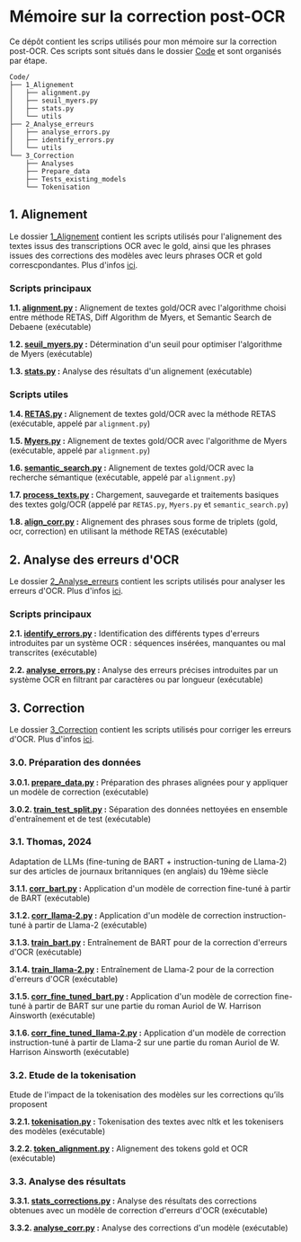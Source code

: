 # Mémoire sur la correction post-OCR

Ce dépôt contient les scrips utilisés pour mon mémoire sur la correction post-OCR. Ces scripts sont situés dans le dossier [Code](./Code/) et sont organisés par étape.

```
Code/
├── 1_Alignement
│   ├── alignment.py
│   ├── seuil_myers.py
│   ├── stats.py
│   └── utils
├── 2_Analyse_erreurs
│   ├── analyse_errors.py
│   ├── identify_errors.py
│   └── utils
└── 3_Correction
    ├── Analyses
    ├── Prepare_data
    ├── Tests_existing_models
    └── Tokenisation
```



## **1. Alignement**

Le dossier [1_Alignement](./Code/1_Alignement/) contient les scripts utilisés pour l'alignement des textes issus des transcriptions OCR avec le gold, ainsi que les phrases issues des corrections des modèles avec leurs phrases OCR et gold correscpondantes. Plus d'infos [ici](./Code/1_Alignement/README.md).


### Scripts principaux

**1.1. [alignment.py](./Code/1_Alignement/alignment.py) :** Alignement de textes gold/OCR avec l'algorithme choisi entre méthode RETAS, Diff Algorithm de Myers, et Semantic Search de Debaene (exécutable)

**1.2. [seuil_myers.py](./Code/1_Alignement/seuil_myers.py) :** Détermination d'un seuil pour optimiser l'algorithme de Myers (exécutable)

**1.3. [stats.py](./Code/1_Alignement/stats.py) :** Analyse des résultats d'un alignement (exécutable)


### Scripts utiles

**1.4. [RETAS.py](./Code/1_Alignement/utils/RETAS.py) :** Alignement de textes gold/OCR avec la méthode RETAS (exécutable, appelé par `alignment.py`)

**1.5. [Myers.py](./Code/1_Alignement/utils/Myers.py) :** Alignement de textes gold/OCR avec l'algorithme de Myers (exécutable, appelé par `alignment.py`)

**1.6. [semantic_search.py](./Code/1_Alignement/utils/semantic_search.py) :** Alignement de textes gold/OCR avec la recherche sémantique (exécutable, appelé par `alignment.py`)

**1.7. [process_texts.py](./Code/1_Alignement/utils/process_texts.py) :** Chargement, sauvegarde et traitements basiques des textes golg/OCR (appelé par `RETAS.py`, `Myers.py` et `semantic_search.py`)

**1.8. [align_corr.py](./Code/1_Alignement/utils/align_corr.py) :** Alignement des phrases sous forme de triplets (gold, ocr, correction) en utilisant la méthode RETAS (exécutable)




## **2. Analyse des erreurs d'OCR**

Le dossier [2_Analyse_erreurs](./Code/2_Analyse_erreurs/) contient les scripts utilisés pour analyser les erreurs d'OCR. Plus d'infos [ici](./Code/2_Analyse_erreurs/README.md).


### Scripts principaux

**2.1. [identify_errors.py](./Code/2_Analyse_erreurs/identify_errors.py) :** Identification des différents types d'erreurs introduites par un système OCR : séquences insérées, manquantes ou mal transcrites (exécutable)

**2.2. [analyse_errors.py](./Code/2_Analyse_erreurs/analyse_errors.py) :** Analyse des erreurs précises introduites par un système OCR en filtrant par caractères ou par longueur (exécutable)




## **3. Correction**

Le dossier [3_Correction](./Code/3_Correction/) contient les scripts utilisés pour corriger les erreurs d'OCR. Plus d'infos [ici](./Code/3_Correction/README.md).


### 3.0. Préparation des données

**3.0.1. [prepare_data.py](./Code/3_Correction/Prepare_data/prepare_data.py) :** Préparation des phrases alignées pour y appliquer un modèle de correction (exécutable)

**3.0.2. [train_test_split.py](./Code/3_Correction/Prepare_data/train_test_split.py) :** Séparation des données nettoyées en ensemble d'entraînement et de test (exécutable)



### 3.1. Thomas, 2024

Adaptation de LLMs (fine-tuning de BART + instruction-tuning de Llama-2) sur des articles de journaux britanniques (en anglais) du 19ème siècle

**3.1.1. [corr_bart.py](./Code/3_Correction/Tests_existing_models/Thomas_2024/AJ/corr_bart.py) :** Application d'un modèle de correction fine-tuné à partir de BART (exécutable)

**3.1.2. [corr_llama-2.py](./Code/3_Correction/Tests_existing_models/Thomas_2024/AJ/corr_llama-2.py) :** Application d'un modèle de correction instruction-tuné à partir de Llama-2 (exécutable)

**3.1.3. [train_bart.py](./Code/3_Correction/Tests_existing_models/Thomas_2024/AJ/train_bart.py) :** Entraînement de BART pour de la correction d'erreurs d'OCR (exécutable)

**3.1.4. [train_llama-2.py](./Code/3_Correction/Tests_existing_models/Thomas_2024/AJ/train_llama-2.py) :** Entraînement de Llama-2 pour de la correction d'erreurs d'OCR (exécutable)

**3.1.5. [corr_fine_tuned_bart.py](./Code/3_Correction/Tests_existing_models/Thomas_2024/AJ/corr_fine_tuned_bart.py) :** Application d'un modèle de correction fine-tuné à partir de BART sur une partie du roman Auriol de W. Harrison Ainsworth (exécutable)

**3.1.6. [corr_fine_tuned_llama-2.py](./Code/3_Correction/Tests_existing_models/Thomas_2024/AJ/corr_fine_tuned_llama-2.py) :** Application d'un modèle de correction instruction-tuné à partir de Llama-2 sur une partie du roman Auriol de W. Harrison Ainsworth (exécutable)



### 3.2. Etude de la tokenisation

Etude de l'impact de la tokenisation des modèles sur les corrections qu’ils proposent

**3.2.1. [tokenisation.py](./Code/3_Correction/Tokenisation/tokenisation.py) :** Tokenisation des textes avec nltk et les tokenisers des modèles (exécutable)

**3.2.2. [token_alignment.py](./Code/3_Correction/Tokenisation/token_alignment.py) :** Alignement des tokens gold et OCR (exécutable)



### 3.3. Analyse des résultats

**3.3.1. [stats_corrections.py](./Code/3_Correction/Analyses/stats_corrections.py) :** Analyse des résultats des corrections obtenues avec un modèle de correction d'erreurs d'OCR (exécutable)

**3.3.2. [analyse_corr.py](./Code/3_Correction/Analyses/analyse_corr.py) :** Analyse des corrections d'un modèle (exécutable)